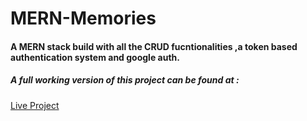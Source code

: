 # MERN-Memories
#### A MERN stack build with all the CRUD fucntionalities ,a token based authentication system and google auth. ####
##### A full working version of this project can be found at :  #####
[Live Project](https://memorieswithauthandgoogleauth.netlify.app/)
